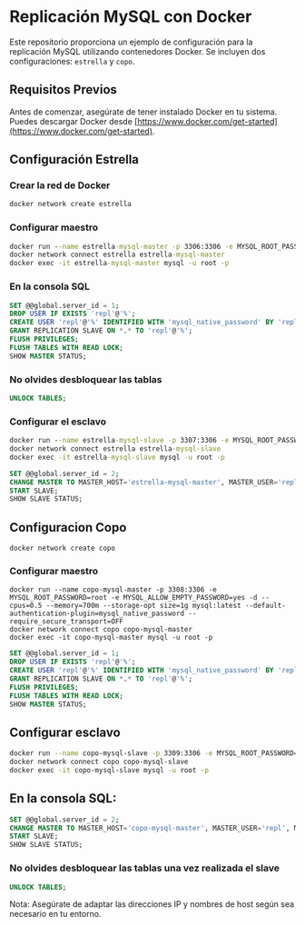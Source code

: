 # Replicación MySQL con Docker

Este repositorio proporciona un ejemplo de configuración para la replicación MySQL utilizando contenedores Docker. Se incluyen dos configuraciones: `estrella` y `copo`.

## Requisitos Previos

Antes de comenzar, asegúrate de tener instalado Docker en tu sistema. Puedes descargar Docker desde [https://www.docker.com/get-started](https://www.docker.com/get-started).

## Configuración Estrella
### Crear la red de Docker

```bash
docker network create estrella
```
### Configurar maestro

```cmd
docker run --name estrella-mysql-master -p 3306:3306 -e MYSQL_ROOT_PASSWORD=root -e MYSQL_ALLOW_EMPTY_PASSWORD=yes -d --cpus=1 --memory=700m --storage-opt size=1g mysql:latest --default-authentication-plugin=mysql_native_password
docker network connect estrella estrella-mysql-master
docker exec -it estrella-mysql-master mysql -u root -p
```
### En la consola SQL 

```sql
SET @@global.server_id = 1;
DROP USER IF EXISTS 'repl'@'%';
CREATE USER 'repl'@'%' IDENTIFIED WITH 'mysql_native_password' BY 'repl';
GRANT REPLICATION SLAVE ON *.* TO 'repl'@'%';
FLUSH PRIVILEGES;
FLUSH TABLES WITH READ LOCK;
SHOW MASTER STATUS;
```

### No olvides desbloquear las tablas

```sql
UNLOCK TABLES;
```
### Configurar el esclavo
```cmd
docker run --name estrella-mysql-slave -p 3307:3306 -e MYSQL_ROOT_PASSWORD=root -e MYSQL_ALLOW_EMPTY_PASSWORD=yes -d --cpus=0.5 --memory=700m mysql:latest --default-authentication-plugin=mysql_native_password --require_secure_transport=OFF
docker network connect estrella estrella-mysql-slave
docker exec -it estrella-mysql-slave mysql -u root -p
```
```sql
SET @@global.server_id = 2;
CHANGE MASTER TO MASTER_HOST='estrella-mysql-master', MASTER_USER='repl', MASTER_PASSWORD='repl', MASTER_LOG_FILE='binlog.000002', MASTER_LOG_POS=1009;
START SLAVE;
SHOW SLAVE STATUS;
```

## Configuracion Copo 

```CMD
docker network create copo

```
### Configurar maestro
```
docker run --name copo-mysql-master -p 3308:3306 -e MYSQL_ROOT_PASSWORD=root -e MYSQL_ALLOW_EMPTY_PASSWORD=yes -d --cpus=0.5 --memory=700m --storage-opt size=1g mysql:latest --default-authentication-plugin=mysql_native_password --require_secure_transport=OFF
docker network connect copo copo-mysql-master
docker exec -it copo-mysql-master mysql -u root -p
```

```sql
SET @@global.server_id = 1;
DROP USER IF EXISTS 'repl'@'%';
CREATE USER 'repl'@'%' IDENTIFIED WITH 'mysql_native_password' BY 'repl';
GRANT REPLICATION SLAVE ON *.* TO 'repl'@'%';
FLUSH PRIVILEGES;
FLUSH TABLES WITH READ LOCK;
SHOW MASTER STATUS;
```
## Configurar esclavo
```bash
docker run --name copo-mysql-slave -p 3309:3306 -e MYSQL_ROOT_PASSWORD=root -e MYSQL_ALLOW_EMPTY_PASSWORD=yes -d --cpus=0.5 --memory=700m mysql:latest --default-authentication-plugin=mysql_native_password --require_secure_transport=OFF
docker network connect copo copo-mysql-slave
docker exec -it copo-mysql-slave mysql -u root -p
```
## En la consola SQL:
```sql
SET @@global.server_id = 2;
CHANGE MASTER TO MASTER_HOST='copo-mysql-master', MASTER_USER='repl', MASTER_PASSWORD='repl', MASTER_LOG_FILE='binlog.000002', MASTER_LOG_POS=1009;
START SLAVE;
SHOW SLAVE STATUS;
```
### No olvides desbloquear las tablas una vez realizada el slave
```sql
UNLOCK TABLES;
```
Nota: Asegúrate de adaptar las direcciones IP y nombres de host según sea necesario en tu entorno.